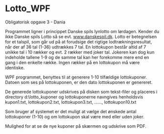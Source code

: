 # Lotto_WPF
Obligatorisk opgave 3 - Dania

Programmet ligner i princippet Danske spils lynlotto om lørdagen. Kender du ikke Danske spils Lotto så se
evt. www.danskespil.dk. Lotto er betegnelsen for et talspil, som går ud på at forudsige det rigtige
lodtrækningsresultat, når der af 36 tal (1-36) udtrækkes 7 tal.
En lottokupon består altid af 7 unikke tal i 10 rækker og evt. 2 rækker med joker tal. Jokeren kan dog kun
indeholde tallene 1-9 og de samme tal kan her forekomme mere end en gang i den enkelte række. Ingen
rækker på en lottokupon må være identiske.

WPF programmet, benyttes til at generere 1-10 tilfældige lottokuponer. Datoen som ses på lottokuponen, er den dato lottokuponen er genereret.

De generede lottokuponer udskrives på disken som tekst-filer og placeres i directory d:\lotto_kuponer 
og lottokuponerne navngives henholdsvis kupon1.txt, lottokupon2.txt, lottokupon3.txt, ……, lottokupon10.txt

Som bruger af systemet er det muligt at vælge det ønskede antal lottokuponer (1-10) og om lottokupon skal være med eller uden joker.

Mulighed for at se de nye kuponer på skærmen og udskrive som PDF.

